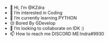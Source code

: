 - 👋 Hi, I’m @KZdra
- 👀 I’m interested in Coding
- 🌱 I’m currently learning PYTHON
- 😒 Bored By GDevelop
- 💞️ I’m looking to collaborate on IDK :)
- 📫 How to reach me DISCORD ME:Indra#9930

<!---
KZdra/KZdra is a ✨ special ✨ repository because its `README.md` (this file) appears on your GitHub profile.
You can click the Preview link to take a look at your changes.
--->
